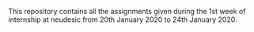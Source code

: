 This repository contains all the assignments given during the 1st week of internship at neudesic from 20th January 2020 to 24th January 2020.
